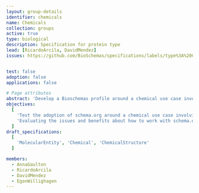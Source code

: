 ```yaml
---
layout: group-details
identifier: chemicals
name: Chemicals
collection: groups
active: true
type: biological
description: Specification for protein type
lead: [RicardoArcila, DavidMendez]
issues: https://github.com/BioSchemas/specifications/labels/type%3A%20Chemistry


test: false
adoption: false
applications: false

# Page attributes
abstract: 'Develop a Bioschemas profile around a chemical use case involving resources such as ChEMBL'
objectives:
  [
    'Test the adoption of schema.org around a chemical use case involving chemical resources such as ChEMBL.',
    'Evaluating the issues and benefits about how to work with schema.org and Bioschemas.'
  ]
draft_specifications:
  [
    'MolecularEntity', 'Chemical', 'ChemicalStructure'
  ]

members:
  - AnnaGaulton
  - RicardoArcila
  - DavidMendez
  - EgonWillighagen
---
```

